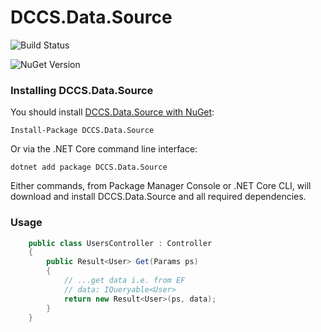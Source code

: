 # DCCS.Data.Source

![Build Status](https://img.shields.io/appveyor/ci/stephanmeissner/dccs-data-source.svg)

![NuGet Version](https://img.shields.io/nuget/v/DCCS.Data.Source.svg)

### Installing DCCS.Data.Source

You should install [DCCS.Data.Source with NuGet](https://www.nuget.org/packages/DCCS.Data.Source/):

    Install-Package DCCS.Data.Source

Or via the .NET Core command line interface:

    dotnet add package DCCS.Data.Source

Either commands, from Package Manager Console or .NET Core CLI, will download and install DCCS.Data.Source and all required dependencies.

### Usage

```csharp
    public class UsersController : Controller
    {
        public Result<User> Get(Params ps)
        {
            // ...get data i.e. from EF
            // data: IQueryable<User>
            return new Result<User>(ps, data);
        }
    }
```
